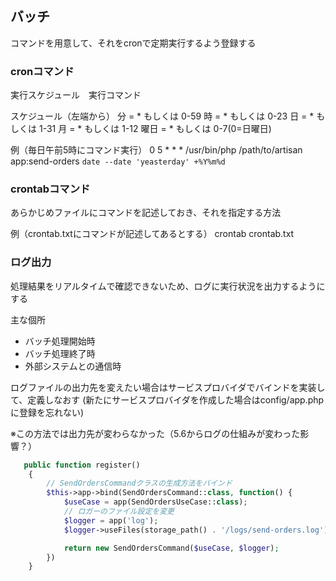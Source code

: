 ## バッチ

コマンドを用意して、それをcronで定期実行するよう登録する

### cronコマンド
実行スケジュール　実行コマンド

スケジュール（左端から）
分 = * もしくは 0-59
時 = * もしくは 0-23
日 = * もしくは 1-31
月 = * もしくは 1-12
曜日 = * もしくは 0-7(0=日曜日)

例（毎日午前5時にコマンド実行）
0 5 * * * /usr/bin/php /path/to/artisan app:send-orders `date --date 'yeasterday' +%Y%m%d`

### crontabコマンド
あらかじめファイルにコマンドを記述しておき、それを指定する方法

例（crontab.txtにコマンドが記述してあるとする）
crontab crontab.txt

### ログ出力
処理結果をリアルタイムで確認できないため、ログに実行状況を出力するようにする

主な個所
- バッチ処理開始時
- バッチ処理終了時
- 外部システムとの通信時


ログファイルの出力先を変えたい場合はサービスプロバイダでバインドを実装して、定義しなおす
(新たにサービスプロバイダを作成した場合はconfig/app.phpに登録を忘れない)

※この方法では出力先が変わらなかった（5.6からログの仕組みが変わった影響？）
```php
   public function register()
    {
        // SendOrdersCommandクラスの生成方法をバインド
        $this->app->bind(SendOrdersCommand::class, function() {
            $useCase = app(SendOrdersUseCase::class);
            // ロガーのファイル設定を変更
            $logger = app('log');
            $logger->useFiles(storage_path() . '/logs/send-orders.log');

            return new SendOrdersCommand($useCase, $logger);
        })
    }
```